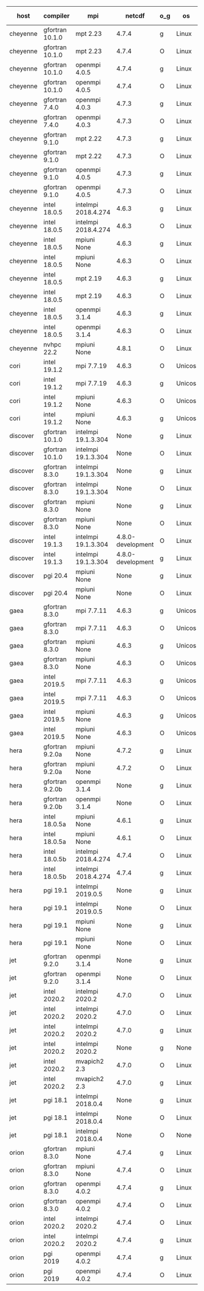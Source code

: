 

| host     | compiler                              | mpi                      | netcdf        | o_g        | os       | build       | u_pass          | u_fail          | s_pass            | s_fail            | e_pass             | e_fail             | nuopc_pass       | nuopc_fail       | artifacts link          |
|----------|---------------------------------------|--------------------------|---------------|------------|----------|-------------|-----------------|-----------------|-------------------|-------------------|--------------------|--------------------|------------------|------------------|-------------------------|
| cheyenne | gfortran 10.1.0 | mpt 2.23  | 4.7.4  | g | Linux | PASS | 13870 | 0 | 49 | 0 | 80 | 0 | 52 | 0 | <a href="https://github.com/esmf-org/esmf-test-artifacts/tree/ad31ac6ab23c1b5e5cefe33af7567fcdb22113ac/develop/gfortran/10.1.0/g/mpt/2.23" target="_blank">ad31ac6</a> | 
| cheyenne | gfortran 10.1.0 | mpt 2.23  | 4.7.4  | O | Linux | PASS | 13870 | 0 | 49 | 0 | 80 | 0 | 52 | 0 | <a href="https://github.com/esmf-org/esmf-test-artifacts/tree/3f0aa710ccb8ddde99f38331fbabba10a3366da6/develop/gfortran/10.1.0/O/mpt/2.23" target="_blank">3f0aa71</a> | 
| cheyenne | gfortran 10.1.0 | openmpi 4.0.5  | 4.7.4  | g | Linux | PASS | 13870 | 0 | 49 | 0 | 80 | 0 | 52 | 0 | <a href="https://github.com/esmf-org/esmf-test-artifacts/tree/09c10068719a067ec5dc2ebbcf8b5e387a61da46/develop/gfortran/10.1.0/g/openmpi/4.0.5" target="_blank">09c1006</a> | 
| cheyenne | gfortran 10.1.0 | openmpi 4.0.5  | 4.7.4  | O | Linux | PASS | 13870 | 0 | 49 | 0 | 80 | 0 | 52 | 0 | <a href="https://github.com/esmf-org/esmf-test-artifacts/tree/f970d8b23be4685f5490b1cd85a83d4916c33d66/develop/gfortran/10.1.0/O/openmpi/4.0.5" target="_blank">f970d8b</a> | 
| cheyenne | gfortran 7.4.0 | openmpi 4.0.3  | 4.7.3  | g | Linux | PASS | 13870 | 0 | 49 | 0 | 80 | 0 | 50 | 2 | <a href="https://github.com/esmf-org/esmf-test-artifacts/tree/ac5206af8b935ccf2bc8b3adbc01fc3603f2fe74/develop/gfortran/7.4.0/g/openmpi/4.0.3" target="_blank">ac5206a</a> | 
| cheyenne | gfortran 7.4.0 | openmpi 4.0.3  | 4.7.3  | O | Linux | PASS | 13870 | 0 | 49 | 0 | 80 | 0 | 50 | 2 | <a href="https://github.com/esmf-org/esmf-test-artifacts/tree/914fe8de8845f435a5c8b14d482d774029f7b9fd/develop/gfortran/7.4.0/O/openmpi/4.0.3" target="_blank">914fe8d</a> | 
| cheyenne | gfortran 9.1.0 | mpt 2.22  | 4.7.3  | g | Linux | PASS | 13870 | 0 | 49 | 0 | 80 | 0 | 50 | 2 | <a href="https://github.com/esmf-org/esmf-test-artifacts/tree/f45daf15f1e7ab6130392ca2044eb32576b8a9ac/develop/gfortran/9.1.0/g/mpt/2.22" target="_blank">f45daf1</a> | 
| cheyenne | gfortran 9.1.0 | mpt 2.22  | 4.7.3  | O | Linux | PASS | 13870 | 0 | 49 | 0 | 80 | 0 | 50 | 2 | <a href="https://github.com/esmf-org/esmf-test-artifacts/tree/6497d1a63e9e405c1cc8a535ea277c4d4a9c7c17/develop/gfortran/9.1.0/O/mpt/2.22" target="_blank">6497d1a</a> | 
| cheyenne | gfortran 9.1.0 | openmpi 4.0.5  | 4.7.3  | g | Linux | PASS | 13870 | 0 | 49 | 0 | 80 | 0 | 50 | 2 | <a href="https://github.com/esmf-org/esmf-test-artifacts/tree/04b979aa501c99b9b62cd55a6bd91a50f39b56b2/develop/gfortran/9.1.0/g/openmpi/4.0.5" target="_blank">04b979a</a> | 
| cheyenne | gfortran 9.1.0 | openmpi 4.0.5  | 4.7.3  | O | Linux | PASS | 13870 | 0 | 49 | 0 | 80 | 0 | 50 | 2 | <a href="https://github.com/esmf-org/esmf-test-artifacts/tree/5ec85242d4bc33c3e5fedf1335fea53eb5ad529b/develop/gfortran/9.1.0/O/openmpi/4.0.5" target="_blank">5ec8524</a> | 
| cheyenne | intel 18.0.5 | intelmpi 2018.4.274  | 4.6.3  | g | Linux | PASS | None | None | None | None | None | None | None | None | <a href="https://github.com/esmf-org/esmf-test-artifacts/tree/837816c899537e09c6cfd74950b6eb245efcfa65/develop/intel/18.0.5/g/intelmpi/2018.4.274" target="_blank">837816c</a> | 
| cheyenne | intel 18.0.5 | intelmpi 2018.4.274  | 4.6.3  | O | Linux | PASS | None | None | None | None | None | None | None | None | <a href="https://github.com/esmf-org/esmf-test-artifacts/tree/37c2fe8d9278b892af0e0cca3300890da6532399/develop/intel/18.0.5/O/intelmpi/2018.4.274" target="_blank">37c2fe8</a> | 
| cheyenne | intel 18.0.5 | mpiuni None  | 4.6.3  | g | Linux | PASS | 12314 | 0 | 8 | 0 | 43 | 0 | None | None | <a href="https://github.com/esmf-org/esmf-test-artifacts/tree/5c967b3674a7224e8b9ecd6fef737e13b4e19db6/develop/intel/18.0.5/g/mpiuni/None" target="_blank">5c967b3</a> | 
| cheyenne | intel 18.0.5 | mpiuni None  | 4.6.3  | O | Linux | PASS | 12314 | 0 | 8 | 0 | 43 | 0 | None | None | <a href="https://github.com/esmf-org/esmf-test-artifacts/tree/d06a1ec4808686a1fca5080ad6549fa7aea14d86/develop/intel/18.0.5/O/mpiuni/None" target="_blank">d06a1ec</a> | 
| cheyenne | intel 18.0.5 | mpt 2.19  | 4.6.3  | g | Linux | PASS | 13870 | 0 | 49 | 0 | 80 | 0 | 50 | 2 | <a href="https://github.com/esmf-org/esmf-test-artifacts/tree/47e1be5d0714d281915b19e7999ac369cda544dc/develop/intel/18.0.5/g/mpt/2.19" target="_blank">47e1be5</a> | 
| cheyenne | intel 18.0.5 | mpt 2.19  | 4.6.3  | O | Linux | PASS | 13870 | 0 | 49 | 0 | 80 | 0 | 50 | 2 | <a href="https://github.com/esmf-org/esmf-test-artifacts/tree/8fc7559ed79233055042645ea2985a6ef16c79fd/develop/intel/18.0.5/O/mpt/2.19" target="_blank">8fc7559</a> | 
| cheyenne | intel 18.0.5 | openmpi 3.1.4  | 4.6.3  | g | Linux | PASS | 13870 | 0 | 49 | 0 | 80 | 0 | 50 | 2 | <a href="https://github.com/esmf-org/esmf-test-artifacts/tree/933b3616d007d77e40cbf3aee3abe3e4556d3b81/develop/intel/18.0.5/g/openmpi/3.1.4" target="_blank">933b361</a> | 
| cheyenne | intel 18.0.5 | openmpi 3.1.4  | 4.6.3  | O | Linux | PASS | 13870 | 0 | 49 | 0 | 80 | 0 | 50 | 2 | <a href="https://github.com/esmf-org/esmf-test-artifacts/tree/9dd00697623f72a7438d905f3ade3f5bbbfcf1b6/develop/intel/18.0.5/O/openmpi/3.1.4" target="_blank">9dd0069</a> | 
| cheyenne | nvhpc 22.2 | mpiuni None  | 4.8.1  | O | Linux | PASS | None | None | None | None | None | None | None | None | <a href="https://github.com/esmf-org/esmf-test-artifacts/tree/ef06d0a52faee15470287c59c4d080ef6e4e0156/develop/nvhpc/22.2/O/mpiuni/None" target="_blank">ef06d0a</a> | 
| cori | intel 19.1.2 | mpi 7.7.19  | 4.6.3  | O | Unicos | PASS | 13870 | 0 | 49 | 0 | 80 | 0 | 52 | 0 | <a href="https://github.com/esmf-org/esmf-test-artifacts/tree/778bd31ead550efb8ccddd636f4579fe6543ad76/develop/intel/19.1.2/O/mpi/7.7.19" target="_blank">778bd31</a> | 
| cori | intel 19.1.2 | mpi 7.7.19  | 4.6.3  | g | Unicos | PASS | 13870 | 0 | 49 | 0 | 80 | 0 | 52 | 0 | <a href="https://github.com/esmf-org/esmf-test-artifacts/tree/0fad8309c4dbd355129d6f741d4e5950e6c50623/develop/intel/19.1.2/g/mpi/7.7.19" target="_blank">0fad830</a> | 
| cori | intel 19.1.2 | mpiuni None  | 4.6.3  | O | Unicos | PASS | 12314 | 0 | 8 | 0 | 43 | 0 | None | None | <a href="https://github.com/esmf-org/esmf-test-artifacts/tree/92e6d26352609e2a49f9d2c2b6ba3fe67a77e391/develop/intel/19.1.2/O/mpiuni/None" target="_blank">92e6d26</a> | 
| cori | intel 19.1.2 | mpiuni None  | 4.6.3  | g | Unicos | PASS | 12314 | 0 | 8 | 0 | 43 | 0 | None | None | <a href="https://github.com/esmf-org/esmf-test-artifacts/tree/863aa069856c6dce1b92ce37df20094212c46011/develop/intel/19.1.2/g/mpiuni/None" target="_blank">863aa06</a> | 
| discover | gfortran 10.1.0 | intelmpi 19.1.3.304  | None  | g | Linux | PASS | 13855 | 15 | 49 | 0 | 80 | 0 | 52 | 0 | <a href="https://github.com/esmf-org/esmf-test-artifacts/tree/e3906fe3e86135342bfe28ac630f15b7d31506e9/develop/gfortran/10.1.0/g/intelmpi/19.1.3.304" target="_blank">e3906fe</a> | 
| discover | gfortran 10.1.0 | intelmpi 19.1.3.304  | None  | O | Linux | PASS | 13855 | 15 | 49 | 0 | 80 | 0 | 52 | 0 | <a href="https://github.com/esmf-org/esmf-test-artifacts/tree/4ff647455a361b1bde1a34cccf4e8fb27004c41a/develop/gfortran/10.1.0/O/intelmpi/19.1.3.304" target="_blank">4ff6474</a> | 
| discover | gfortran 8.3.0 | intelmpi 19.1.3.304  | None  | g | Linux | PASS | None | None | None | None | None | None | None | None | <a href="https://github.com/esmf-org/esmf-test-artifacts/tree/251529a0ea3d72c78046c90d367d862525b75e93/develop/gfortran/8.3.0/g/intelmpi/19.1.3.304" target="_blank">251529a</a> | 
| discover | gfortran 8.3.0 | intelmpi 19.1.3.304  | None  | O | Linux | PASS | 13855 | 15 | 49 | 0 | 80 | 0 | 52 | 0 | <a href="https://github.com/esmf-org/esmf-test-artifacts/tree/39d5f19e735c6dbe9527766416df9ca53ded896c/develop/gfortran/8.3.0/O/intelmpi/19.1.3.304" target="_blank">39d5f19</a> | 
| discover | gfortran 8.3.0 | mpiuni None  | None  | g | Linux | PASS | 12314 | 0 | 8 | 0 | 43 | 0 | None | None | <a href="https://github.com/esmf-org/esmf-test-artifacts/tree/e64922684d37919e8218230e108ea393258cd790/develop/gfortran/8.3.0/g/mpiuni/None" target="_blank">e649226</a> | 
| discover | gfortran 8.3.0 | mpiuni None  | None  | O | Linux | PASS | 12314 | 0 | 8 | 0 | 43 | 0 | None | None | <a href="https://github.com/esmf-org/esmf-test-artifacts/tree/8087f164bd032c447cc8fa3ae510ad932387b4ab/develop/gfortran/8.3.0/O/mpiuni/None" target="_blank">8087f16</a> | 
| discover | intel 19.1.3 | intelmpi 19.1.3.304  | 4.8.0-development  | O | Linux | PASS | None | None | None | None | None | None | None | None | <a href="https://github.com/esmf-org/esmf-test-artifacts/tree/835f67a39c1b6995b3af5dca6e7272e37f2b1736/develop/intel/19.1.3/O/intelmpi/19.1.3.304" target="_blank">835f67a</a> | 
| discover | intel 19.1.3 | intelmpi 19.1.3.304  | 4.8.0-development  | g | Linux | PASS | None | None | None | None | None | None | None | None | <a href="https://github.com/esmf-org/esmf-test-artifacts/tree/128815ad6f9066c70f51bc493d15af2af301a653/develop/intel/19.1.3/g/intelmpi/19.1.3.304" target="_blank">128815a</a> | 
| discover | pgi 20.4 | mpiuni None  | None  | g | Linux | PASS | 11683 | 631 | 4 | 4 | 40 | 3 | None | None | <a href="https://github.com/esmf-org/esmf-test-artifacts/tree/1d770c593aff40f224f1e294f6dede55a79eee90/develop/pgi/20.4/g/mpiuni/None" target="_blank">1d770c5</a> | 
| discover | pgi 20.4 | mpiuni None  | None  | O | Linux | PASS | 11683 | 631 | 6 | 2 | 40 | 3 | None | None | <a href="https://github.com/esmf-org/esmf-test-artifacts/tree/8370886f0e4914655b4541ede38d3ae94cda5a38/develop/pgi/20.4/O/mpiuni/None" target="_blank">8370886</a> | 
| gaea | gfortran 8.3.0 | mpi 7.7.11  | 4.6.3  | g | Unicos | PASS | 13869 | 1 | 49 | 0 | 80 | 0 | 47 | 5 | <a href="https://github.com/esmf-org/esmf-test-artifacts/tree/62024ae420e17cfb6b2a53d37315ccf71947b7de/develop/gfortran/8.3.0/g/mpi/7.7.11" target="_blank">62024ae</a> | 
| gaea | gfortran 8.3.0 | mpi 7.7.11  | 4.6.3  | O | Unicos | PASS | 13869 | 1 | 49 | 0 | 80 | 0 | 47 | 5 | <a href="https://github.com/esmf-org/esmf-test-artifacts/tree/651122a0a275b49ba921504146268a2116db74f5/develop/gfortran/8.3.0/O/mpi/7.7.11" target="_blank">651122a</a> | 
| gaea | gfortran 8.3.0 | mpiuni None  | 4.6.3  | g | Unicos | PASS | 12314 | 0 | 8 | 0 | 43 | 0 | None | None | <a href="https://github.com/esmf-org/esmf-test-artifacts/tree/dff49ae0dbaeb6fc294c4782b045b4caeb1681d8/develop/gfortran/8.3.0/g/mpiuni/None" target="_blank">dff49ae</a> | 
| gaea | gfortran 8.3.0 | mpiuni None  | 4.6.3  | O | Unicos | PASS | 12314 | 0 | 8 | 0 | 43 | 0 | None | None | <a href="https://github.com/esmf-org/esmf-test-artifacts/tree/737fec3427c4e80ae7a97f19842358fa6a7b303f/develop/gfortran/8.3.0/O/mpiuni/None" target="_blank">737fec3</a> | 
| gaea | intel 2019.5 | mpi 7.7.11  | 4.6.3  | g | Unicos | PASS | 13855 | 15 | 49 | 0 | 80 | 0 | 47 | 5 | <a href="https://github.com/esmf-org/esmf-test-artifacts/tree/831d3cbf64721c9aef85c957b1df1d73e4a39ff1/develop/intel/2019.5/g/mpi/7.7.11" target="_blank">831d3cb</a> | 
| gaea | intel 2019.5 | mpi 7.7.11  | 4.6.3  | O | Unicos | PASS | 13855 | 15 | 49 | 0 | 80 | 0 | 47 | 5 | <a href="https://github.com/esmf-org/esmf-test-artifacts/tree/14be216ed53a7f166599986d77ac965771369912/develop/intel/2019.5/O/mpi/7.7.11" target="_blank">14be216</a> | 
| gaea | intel 2019.5 | mpiuni None  | 4.6.3  | g | Unicos | PASS | 12299 | 15 | 8 | 0 | 43 | 0 | None | None | <a href="https://github.com/esmf-org/esmf-test-artifacts/tree/0c6f9e6bcd531fb8bb3765bb770cd267b4bea780/develop/intel/2019.5/g/mpiuni/None" target="_blank">0c6f9e6</a> | 
| gaea | intel 2019.5 | mpiuni None  | 4.6.3  | O | Unicos | PASS | 12299 | 15 | 8 | 0 | 43 | 0 | None | None | <a href="https://github.com/esmf-org/esmf-test-artifacts/tree/d1767fb3ddfd3d13996d91a79dd90db37620d77d/develop/intel/2019.5/O/mpiuni/None" target="_blank">d1767fb</a> | 
| hera | gfortran 9.2.0a | mpiuni None  | 4.7.2  | g | Linux | PASS | 12314 | 0 | 8 | 0 | 43 | 0 | None | None | <a href="https://github.com/esmf-org/esmf-test-artifacts/tree/9b3be34e26cdae65bff9a5b941a038abb540d762/develop/gfortran/9.2.0a/g/mpiuni/None" target="_blank">9b3be34</a> | 
| hera | gfortran 9.2.0a | mpiuni None  | 4.7.2  | O | Linux | PASS | 12314 | 0 | 8 | 0 | 43 | 0 | None | None | <a href="https://github.com/esmf-org/esmf-test-artifacts/tree/6dea6e233ebb1466f76df5eea1fb9cb15dc23bc1/develop/gfortran/9.2.0a/O/mpiuni/None" target="_blank">6dea6e2</a> | 
| hera | gfortran 9.2.0b | openmpi 3.1.4  | None  | g | Linux | PASS | 13870 | 0 | 49 | 0 | 80 | 0 | 52 | 0 | <a href="https://github.com/esmf-org/esmf-test-artifacts/tree/4c3f3370a89edbf3c767edfd2428251790b98706/develop/gfortran/9.2.0b/g/openmpi/3.1.4" target="_blank">4c3f337</a> | 
| hera | gfortran 9.2.0b | openmpi 3.1.4  | None  | O | Linux | PASS | 13870 | 0 | 49 | 0 | 80 | 0 | 52 | 0 | <a href="https://github.com/esmf-org/esmf-test-artifacts/tree/e8c59ca765aeb003d6a370a1f2961a71c9a0c9d0/develop/gfortran/9.2.0b/O/openmpi/3.1.4" target="_blank">e8c59ca</a> | 
| hera | intel 18.0.5a | mpiuni None  | 4.6.1  | g | Linux | PASS | 12314 | 0 | 8 | 0 | 43 | 0 | None | None | <a href="https://github.com/esmf-org/esmf-test-artifacts/tree/7940b5217c096af0f386f3a55d7a3af3b5675150/develop/intel/18.0.5a/g/mpiuni/None" target="_blank">7940b52</a> | 
| hera | intel 18.0.5a | mpiuni None  | 4.6.1  | O | Linux | PASS | 12314 | 0 | 8 | 0 | 43 | 0 | None | None | <a href="https://github.com/esmf-org/esmf-test-artifacts/tree/89173a1282e504f62c9f3d8ed0f49130d347fafa/develop/intel/18.0.5a/O/mpiuni/None" target="_blank">89173a1</a> | 
| hera | intel 18.0.5b | intelmpi 2018.4.274  | 4.7.4  | O | Linux | PASS | 13870 | 0 | 49 | 0 | 80 | 0 | 52 | 0 | <a href="https://github.com/esmf-org/esmf-test-artifacts/tree/badfdcf63b15c82a3dfcb47483623776c4d1368c/develop/intel/18.0.5b/O/intelmpi/2018.4.274" target="_blank">badfdcf</a> | 
| hera | intel 18.0.5b | intelmpi 2018.4.274  | 4.7.4  | g | Linux | PASS | 13870 | 0 | 49 | 0 | 80 | 0 | 52 | 0 | <a href="https://github.com/esmf-org/esmf-test-artifacts/tree/ee775b7e4a3578f8511be1cb17737ae6be3898b2/develop/intel/18.0.5b/g/intelmpi/2018.4.274" target="_blank">ee775b7</a> | 
| hera | pgi 19.1 | intelmpi 2019.0.5  | None  | g | Linux | PASS | None | None | None | None | None | None | None | None | <a href="https://github.com/esmf-org/esmf-test-artifacts/tree/388bb0012d473c92e1e47727163c4b680ee7afff/develop/pgi/19.1/g/intelmpi/2019.0.5" target="_blank">388bb00</a> | 
| hera | pgi 19.1 | intelmpi 2019.0.5  | None  | O | Linux | PASS | None | None | None | None | None | None | None | None | <a href="https://github.com/esmf-org/esmf-test-artifacts/tree/6be2c4a685968d7389e2a79c2d6265b0cf37c0d1/develop/pgi/19.1/O/intelmpi/2019.0.5" target="_blank">6be2c4a</a> | 
| hera | pgi 19.1 | mpiuni None  | None  | g | Linux | PASS | 11683 | 631 | 4 | 4 | 40 | 3 | None | None | <a href="https://github.com/esmf-org/esmf-test-artifacts/tree/1695cdd6257da3b7120f9eaa4866e803064db7a7/develop/pgi/19.1/g/mpiuni/None" target="_blank">1695cdd</a> | 
| hera | pgi 19.1 | mpiuni None  | None  | O | Linux | PASS | 11683 | 631 | 6 | 2 | 40 | 3 | None | None | <a href="https://github.com/esmf-org/esmf-test-artifacts/tree/a36c2bcee2a7848617789cb86c053a741ec78af6/develop/pgi/19.1/O/mpiuni/None" target="_blank">a36c2bc</a> | 
| jet | gfortran 9.2.0 | openmpi 3.1.4  | None  | g | Linux | PASS | None | None | None | None | None | None | None | None | <a href="https://github.com/esmf-org/esmf-test-artifacts/tree/789b59b005fd0c6f3c7f88b56c6b2b1651ce1cd5/develop/gfortran/9.2.0/g/openmpi/3.1.4" target="_blank">789b59b</a> | 
| jet | gfortran 9.2.0 | openmpi 3.1.4  | None  | O | Linux | PASS | 13870 | 0 | 49 | 0 | 80 | 0 | 52 | 0 | <a href="https://github.com/esmf-org/esmf-test-artifacts/tree/ce04063d784f7a3012734fa28a547699d91f9bf0/develop/gfortran/9.2.0/O/openmpi/3.1.4" target="_blank">ce04063</a> | 
| jet | intel 2020.2 | intelmpi 2020.2  | 4.7.0  | O | Linux | FAIL | None | None | None | None | None | None | None | None | <a href="https://github.com/esmf-org/esmf-test-artifacts/tree/a568cc55784f214bf53b830be6f079a5d67c5624/develop/intel/2020.2/O/intelmpi/2020.2" target="_blank">a568cc5</a> | 
| jet | intel 2020.2 | intelmpi 2020.2  | 4.7.0  | O | Linux | PASS | 13870 | 0 | 49 | 0 | 80 | 0 | 52 | 0 | <a href="https://github.com/esmf-org/esmf-test-artifacts/tree/a568cc55784f214bf53b830be6f079a5d67c5624/develop/intel/2020.2/O/intelmpi/2020.2" target="_blank">a568cc5</a> | 
| jet | intel 2020.2 | intelmpi 2020.2  | 4.7.0  | g | Linux | FAIL | None | None | None | None | None | None | None | None | <a href="https://github.com/esmf-org/esmf-test-artifacts/tree/278c1a1eb8e06212aea22392eae6398241d423e2/develop/intel/2020.2/g/intelmpi/2020.2" target="_blank">278c1a1</a> | 
| jet | intel 2020.2 | intelmpi 2020.2  | None  | g | None | FAIL | None | None | None | None | None | None | None | None | <a href="https://github.com/esmf-org/esmf-test-artifacts/tree/fb47f27eb908a4323f9fa8f991ccb03afcb682e8/develop/intel/2020.2/g/intelmpi/2020.2" target="_blank">fb47f27</a> | 
| jet | intel 2020.2 | mvapich2 2.3  | 4.7.0  | O | Linux | FAIL | None | None | None | None | None | None | None | None | <a href="https://github.com/esmf-org/esmf-test-artifacts/tree/42531f1d2b605add5e13719a72feb1200101fd63/develop/intel/2020.2/O/mvapich2/2.3" target="_blank">42531f1</a> | 
| jet | intel 2020.2 | mvapich2 2.3  | 4.7.0  | g | Linux | FAIL | None | None | None | None | None | None | None | None | <a href="https://github.com/esmf-org/esmf-test-artifacts/tree/dfe7a84636e0cd66abefba8965ee4ba737eb43ae/develop/intel/2020.2/g/mvapich2/2.3" target="_blank">dfe7a84</a> | 
| jet | pgi 18.1 | intelmpi 2018.0.4  | None  | g | Linux | FAIL | None | None | None | None | None | None | None | None | <a href="https://github.com/esmf-org/esmf-test-artifacts/tree/1b9b50092ae1c466f213bdec7c874894543dcfad/develop/pgi/18.1/g/intelmpi/2018.0.4" target="_blank">1b9b500</a> | 
| jet | pgi 18.1 | intelmpi 2018.0.4  | None  | O | Linux | FAIL | None | None | None | None | None | None | None | None | <a href="https://github.com/esmf-org/esmf-test-artifacts/tree/da1b43e94a25c9d343ce921ea4b2b0d7bdf62e91/develop/pgi/18.1/O/intelmpi/2018.0.4" target="_blank">da1b43e</a> | 
| jet | pgi 18.1 | intelmpi 2018.0.4  | None  | O | None | FAIL | None | None | None | None | None | None | None | None | <a href="https://github.com/esmf-org/esmf-test-artifacts/tree/acb5679a7d89635dc47ef02163c8f920576625a9/develop/pgi/18.1/O/intelmpi/2018.0.4" target="_blank">acb5679</a> | 
| orion | gfortran 8.3.0 | mpiuni None  | 4.7.4  | g | Linux | PASS | 12314 | 0 | 8 | 0 | 43 | 0 | None | None | <a href="https://github.com/esmf-org/esmf-test-artifacts/tree/7e1e28bc104e004a1176d432df24c8890e15dff0/develop/gfortran/8.3.0/g/mpiuni/None" target="_blank">7e1e28b</a> | 
| orion | gfortran 8.3.0 | mpiuni None  | 4.7.4  | O | Linux | PASS | 12314 | 0 | 8 | 0 | 43 | 0 | None | None | <a href="https://github.com/esmf-org/esmf-test-artifacts/tree/cb6775c8298351a2fb5d9a24351c2ed2f8043996/develop/gfortran/8.3.0/O/mpiuni/None" target="_blank">cb6775c</a> | 
| orion | gfortran 8.3.0 | openmpi 4.0.2  | 4.7.4  | g | Linux | PASS | 13870 | 0 | 49 | 0 | 80 | 0 | 50 | 2 | <a href="https://github.com/esmf-org/esmf-test-artifacts/tree/a0616b83431452bb68f061834f4303a127057cbd/develop/gfortran/8.3.0/g/openmpi/4.0.2" target="_blank">a0616b8</a> | 
| orion | gfortran 8.3.0 | openmpi 4.0.2  | 4.7.4  | O | Linux | PASS | 13870 | 0 | 49 | 0 | 80 | 0 | 50 | 2 | <a href="https://github.com/esmf-org/esmf-test-artifacts/tree/274ae76a554494bf915276e9dccb8eff47c3d9f0/develop/gfortran/8.3.0/O/openmpi/4.0.2" target="_blank">274ae76</a> | 
| orion | intel 2020.2 | intelmpi 2020.2  | 4.7.4  | O | Linux | PASS | 13870 | 0 | 49 | 0 | 80 | 0 | 50 | 2 | <a href="https://github.com/esmf-org/esmf-test-artifacts/tree/a479d12d1ecd7f095c0852f5960169a88b702f70/develop/intel/2020.2/O/intelmpi/2020.2" target="_blank">a479d12</a> | 
| orion | intel 2020.2 | intelmpi 2020.2  | 4.7.4  | g | Linux | PASS | 13870 | 0 | 49 | 0 | 80 | 0 | 50 | 2 | <a href="https://github.com/esmf-org/esmf-test-artifacts/tree/ba44a0c9eeb540284a2bfe34d12ff5daa521b7c4/develop/intel/2020.2/g/intelmpi/2020.2" target="_blank">ba44a0c</a> | 
| orion | pgi 2019 | openmpi 4.0.2  | 4.7.4  | g | Linux | PASS | None | None | None | None | None | None | None | None | <a href="https://github.com/esmf-org/esmf-test-artifacts/tree/0e5df89e2a2b9a35b54dfe2e651df47aec0489d4/develop/pgi/2019/g/openmpi/4.0.2" target="_blank">0e5df89</a> | 
| orion | pgi 2019 | openmpi 4.0.2  | 4.7.4  | O | Linux | PASS | None | None | None | None | None | None | None | None | <a href="https://github.com/esmf-org/esmf-test-artifacts/tree/742f92070addd1ae34c31471c40e45749fddd614/develop/pgi/2019/O/openmpi/4.0.2" target="_blank">742f920</a> | 
